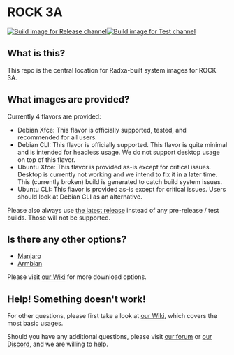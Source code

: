 # ROCK 3A
[![Build image for Release channel](https://github.com/radxa-build/rock-3a/actions/workflows/build.yml/badge.svg)](https://github.com/radxa-build/rock-3a/actions/workflows/build.yml)[![Build image for Test channel](https://github.com/radxa-build/rock-3a/actions/workflows/test.yml/badge.svg)](https://github.com/radxa-build/rock-3a/actions/workflows/test.yml)

## What is this?

This repo is the central location for Radxa-built system images for ROCK 3A.

## What images are provided?

Currently 4 flavors are provided:

- Debian Xfce: This flavor is officially supported, tested, and recommended for all users.
- Debian CLI: This flavor is officially supported. This flavor is quite minimal and is intended for headless usage. We do not support desktop usage on top of this flavor.
- Ubuntu Xfce: This flavor is provided as-is except for critical issues. Desktop is currently not working and we intend to fix it in a later time. This (currently broken) build is generated to catch build system issues.
- Ubuntu CLI: This flavor is provided as-is except for critical issues. Users should look at Debian CLI as an alternative.

Please also always use [the latest release](https://github.com/radxa-build/rock-3a/releases/latest) instead of any pre-release / test builds. Those will not be supported.

## Is there any other options?

- [Manjaro](https://github.com/manjaro-arm/rock3a-images)
- [Armbian](https://www.armbian.com/rock-3a/)

Please visit [our Wiki](https://wiki.radxa.com/Rock3/downloads) for more download options.

## Help! Something doesn't work!

For other questions, please first take a look at [our Wiki](https://wiki.radxa.com/Rock3), which covers the most basic usages.

Should you have any additional questions, please visit [our forum](https://forum.radxa.com/) or [our Discord](https://rock.sh/go), and we are willing to help.
